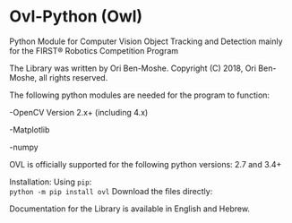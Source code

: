# Ovl-Python (Owl)
Python Module for Computer Vision Object Tracking and Detection mainly for the FIRST® Robotics Competition Program

The Library was written by Ori Ben-Moshe.
Copyright (C) 2018, Ori Ben-Moshe, all rights reserved.

The following python modules are needed for the program to function:

  -OpenCV Version 2.x+ (including 4.x)
  
  -Matplotlib
  
  -numpy

OVL is officially supported for the following python versions: 2.7 and 3.4+

Installation:
Using `pip`: </br>
`python -m pip install ovl`
Download the files directly:

Documentation for the Library is available in English and Hebrew.
